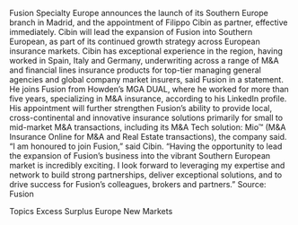 Fusion Specialty Europe announces the launch of its Southern Europe branch in Madrid, and the appointment of Filippo Cibin as partner, effective immediately.
Cibin will lead the expansion of Fusion into Southern European, as part of its continued growth strategy across European insurance markets.
Cibin has exceptional experience in the region, having worked in Spain, Italy and Germany, underwriting across a range of M&A and financial lines insurance products for top-tier managing general agencies and global company market insurers, said Fusion in a statement.
He joins Fusion from Howden’s MGA DUAL, where he worked for more than five years, specializing in M&A insurance, according to his LinkedIn profile.
His appointment will further strengthen Fusion’s ability to provide local, cross-continental and innovative insurance solutions primarily for small to mid-market M&A transactions, including its M&A Tech solution: Mio™ (M&A Insurance Online for M&A and Real Estate transactions), the company said.
“I am honoured to join Fusion,” said Cibin. “Having the opportunity to lead the expansion of Fusion’s business into the vibrant Southern European market is incredibly exciting. I look forward to leveraging my expertise and network to build strong partnerships, deliver exceptional solutions, and to drive success for Fusion’s colleagues, brokers and partners.”
Source: Fusion

Topics
Excess Surplus
Europe
New Markets
